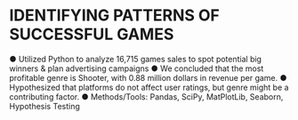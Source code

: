 # IDENTIFYING PATTERNS OF SUCCESSFUL GAMES


●	Utilized Python to analyze 16,715 games sales to spot potential big winners & plan advertising campaigns
●	We concluded that the most profitable genre is Shooter, with 0.88 million dollars in revenue per game.
●	Hypothesized that platforms do not affect user ratings, but genre might be a contributing factor.
●	Methods/Tools:  Pandas, SciPy, MatPlotLib, Seaborn, Hypothesis Testing
